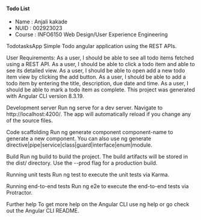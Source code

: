 #### Todo List 

- Name : Anjali kakade
- NUID : 002923023
- Course : INFO6150 Web Design/User Experience Engineering

TodotasksApp
Simple Todo angular application using the REST APIs.

User Requirements:
As a user, I should be able to see all todo items fetched using a REST API.
As a user, I should be able to click a todo item and able to see its detailed view.
As a user, I should be able to open add a new todo item view by clicking the add button.
As a user, I should be able to add a todo item by entering the title, description, due date and time.
As a user, I should be able to mark a todo item as complete.
This project was generated with Angular CLI version 8.3.19.

Development server
Run ng serve for a dev server. Navigate to http://localhost:4200/. The app will automatically reload if you change any of the source files.

Code scaffolding
Run ng generate component component-name to generate a new component. You can also use ng generate directive|pipe|service|class|guard|interface|enum|module.

Build
Run ng build to build the project. The build artifacts will be stored in the dist/ directory. Use the --prod flag for a production build.

Running unit tests
Run ng test to execute the unit tests via Karma.

Running end-to-end tests
Run ng e2e to execute the end-to-end tests via Protractor.

Further help
To get more help on the Angular CLI use ng help or go check out the Angular CLI README.
